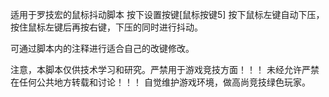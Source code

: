 适用于罗技宏的鼠标抖动脚本
按下设置按键[鼠标按键5]
按下鼠标左键自动下压，按住鼠标左键后再按右键，下压的同时进行抖动。

可通过脚本内的注释进行适合自己的改键修改。

注意，本脚本仅供技术学习和研究。严禁用于游戏竞技方面！！！
未经允许严禁在任何公共地方转载和讨论！！！
自觉维护游戏环境，做高尚竞技绿色玩家。
